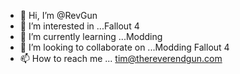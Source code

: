 - 👋 Hi, I’m @RevGun
- 👀 I’m interested in ...Fallout 4
- 🌱 I’m currently learning ...Modding
- 💞️ I’m looking to collaborate on ...Modding Fallout 4
- 📫 How to reach me ... tim@thereverendgun.com

<!---
RevGun/RevGun is a ✨ special ✨ repository because its `README.md` (this file) appears on your GitHub profile.
You can click the Preview link to take a look at your changes.
--->
